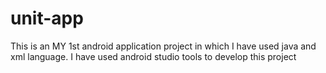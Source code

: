 # unit-app
This is an MY 1st android application project in which I  have used java and xml language. I have used  android studio tools to develop this project
